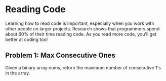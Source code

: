# Reading Code
Learning how to read code is important, especially when you work with other people on larger projects. Research shows that programmers spend about 60% of their time reading code. As you read more code, you'll get better at coding too!

## Problem 1: Max Consecutive Ones

Given a binary array nums, return the maximum number of consecutive 1's in the array.

